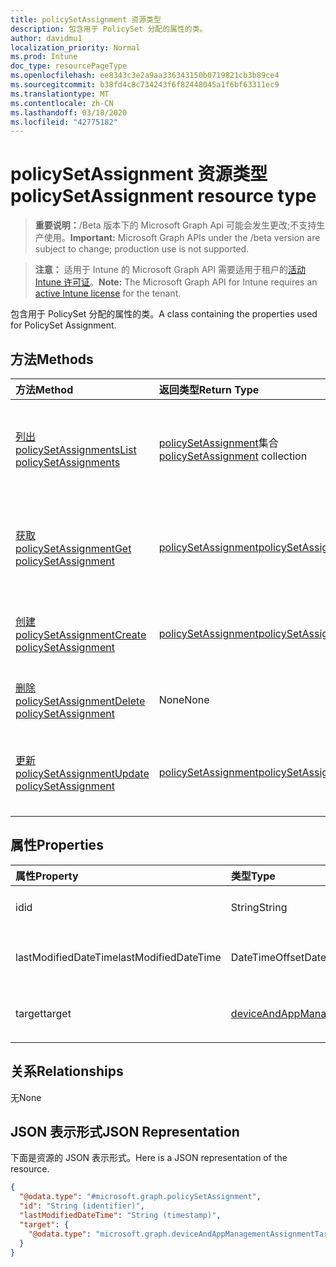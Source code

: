 ```yaml
---
title: policySetAssignment 资源类型
description: 包含用于 PolicySet 分配的属性的类。
author: davidmu1
localization_priority: Normal
ms.prod: Intune
doc_type: resourcePageType
ms.openlocfilehash: ee8343c3e2a9aa336343150b0719821cb3b89ce4
ms.sourcegitcommit: b38fd4c8c734243f6f82448045a1f6bf63311ec9
ms.translationtype: MT
ms.contentlocale: zh-CN
ms.lasthandoff: 03/18/2020
ms.locfileid: "42775182"
---
```

# <a name="policysetassignment-resource-type"></a><span data-ttu-id="c7d60-103">policySetAssignment 资源类型</span><span class="sxs-lookup"><span data-stu-id="c7d60-103">policySetAssignment resource type</span></span>

> <span data-ttu-id="c7d60-104">**重要说明：**/Beta 版本下的 Microsoft Graph Api 可能会发生更改;不支持生产使用。</span><span class="sxs-lookup"><span data-stu-id="c7d60-104">**Important:** Microsoft Graph APIs under the /beta version are subject to change; production use is not supported.</span></span>

> <span data-ttu-id="c7d60-105">**注意：** 适用于 Intune 的 Microsoft Graph API 需要适用于租户的[活动 Intune 许可证](https://go.microsoft.com/fwlink/?linkid=839381)。</span><span class="sxs-lookup"><span data-stu-id="c7d60-105">**Note:** The Microsoft Graph API for Intune requires an [active Intune license](https://go.microsoft.com/fwlink/?linkid=839381) for the tenant.</span></span>

<span data-ttu-id="c7d60-106">包含用于 PolicySet 分配的属性的类。</span><span class="sxs-lookup"><span data-stu-id="c7d60-106">A class containing the properties used for PolicySet Assignment.</span></span>

## <a name="methods"></a><span data-ttu-id="c7d60-107">方法</span><span class="sxs-lookup"><span data-stu-id="c7d60-107">Methods</span></span>
|<span data-ttu-id="c7d60-108">方法</span><span class="sxs-lookup"><span data-stu-id="c7d60-108">Method</span></span>|<span data-ttu-id="c7d60-109">返回类型</span><span class="sxs-lookup"><span data-stu-id="c7d60-109">Return Type</span></span>|<span data-ttu-id="c7d60-110">说明</span><span class="sxs-lookup"><span data-stu-id="c7d60-110">Description</span></span>|
|:---|:---|:---|
|[<span data-ttu-id="c7d60-111">列出 policySetAssignments</span><span class="sxs-lookup"><span data-stu-id="c7d60-111">List policySetAssignments</span></span>](../api/intune-policyset-policysetassignment-list.md)|<span data-ttu-id="c7d60-112">[policySetAssignment](../resources/intune-policyset-policysetassignment.md)集合</span><span class="sxs-lookup"><span data-stu-id="c7d60-112">[policySetAssignment](../resources/intune-policyset-policysetassignment.md) collection</span></span>|<span data-ttu-id="c7d60-113">列出[policySetAssignment](../resources/intune-policyset-policysetassignment.md)对象的属性和关系。</span><span class="sxs-lookup"><span data-stu-id="c7d60-113">List properties and relationships of the [policySetAssignment](../resources/intune-policyset-policysetassignment.md) objects.</span></span>|
|[<span data-ttu-id="c7d60-114">获取 policySetAssignment</span><span class="sxs-lookup"><span data-stu-id="c7d60-114">Get policySetAssignment</span></span>](../api/intune-policyset-policysetassignment-get.md)|[<span data-ttu-id="c7d60-115">policySetAssignment</span><span class="sxs-lookup"><span data-stu-id="c7d60-115">policySetAssignment</span></span>](../resources/intune-policyset-policysetassignment.md)|<span data-ttu-id="c7d60-116">读取[policySetAssignment](../resources/intune-policyset-policysetassignment.md)对象的属性和关系。</span><span class="sxs-lookup"><span data-stu-id="c7d60-116">Read properties and relationships of the [policySetAssignment](../resources/intune-policyset-policysetassignment.md) object.</span></span>|
|[<span data-ttu-id="c7d60-117">创建 policySetAssignment</span><span class="sxs-lookup"><span data-stu-id="c7d60-117">Create policySetAssignment</span></span>](../api/intune-policyset-policysetassignment-create.md)|[<span data-ttu-id="c7d60-118">policySetAssignment</span><span class="sxs-lookup"><span data-stu-id="c7d60-118">policySetAssignment</span></span>](../resources/intune-policyset-policysetassignment.md)|<span data-ttu-id="c7d60-119">创建新的[policySetAssignment](../resources/intune-policyset-policysetassignment.md)对象。</span><span class="sxs-lookup"><span data-stu-id="c7d60-119">Create a new [policySetAssignment](../resources/intune-policyset-policysetassignment.md) object.</span></span>|
|[<span data-ttu-id="c7d60-120">删除 policySetAssignment</span><span class="sxs-lookup"><span data-stu-id="c7d60-120">Delete policySetAssignment</span></span>](../api/intune-policyset-policysetassignment-delete.md)|<span data-ttu-id="c7d60-121">None</span><span class="sxs-lookup"><span data-stu-id="c7d60-121">None</span></span>|<span data-ttu-id="c7d60-122">删除[policySetAssignment](../resources/intune-policyset-policysetassignment.md)。</span><span class="sxs-lookup"><span data-stu-id="c7d60-122">Deletes a [policySetAssignment](../resources/intune-policyset-policysetassignment.md).</span></span>|
|[<span data-ttu-id="c7d60-123">更新 policySetAssignment</span><span class="sxs-lookup"><span data-stu-id="c7d60-123">Update policySetAssignment</span></span>](../api/intune-policyset-policysetassignment-update.md)|[<span data-ttu-id="c7d60-124">policySetAssignment</span><span class="sxs-lookup"><span data-stu-id="c7d60-124">policySetAssignment</span></span>](../resources/intune-policyset-policysetassignment.md)|<span data-ttu-id="c7d60-125">更新[policySetAssignment](../resources/intune-policyset-policysetassignment.md)对象的属性。</span><span class="sxs-lookup"><span data-stu-id="c7d60-125">Update the properties of a [policySetAssignment](../resources/intune-policyset-policysetassignment.md) object.</span></span>|

## <a name="properties"></a><span data-ttu-id="c7d60-126">属性</span><span class="sxs-lookup"><span data-stu-id="c7d60-126">Properties</span></span>
|<span data-ttu-id="c7d60-127">属性</span><span class="sxs-lookup"><span data-stu-id="c7d60-127">Property</span></span>|<span data-ttu-id="c7d60-128">类型</span><span class="sxs-lookup"><span data-stu-id="c7d60-128">Type</span></span>|<span data-ttu-id="c7d60-129">说明</span><span class="sxs-lookup"><span data-stu-id="c7d60-129">Description</span></span>|
|:---|:---|:---|
|<span data-ttu-id="c7d60-130">id</span><span class="sxs-lookup"><span data-stu-id="c7d60-130">id</span></span>|<span data-ttu-id="c7d60-131">String</span><span class="sxs-lookup"><span data-stu-id="c7d60-131">String</span></span>|<span data-ttu-id="c7d60-132">PolicySetAssignment 的键。</span><span class="sxs-lookup"><span data-stu-id="c7d60-132">Key of the PolicySetAssignment.</span></span>|
|<span data-ttu-id="c7d60-133">lastModifiedDateTime</span><span class="sxs-lookup"><span data-stu-id="c7d60-133">lastModifiedDateTime</span></span>|<span data-ttu-id="c7d60-134">DateTimeOffset</span><span class="sxs-lookup"><span data-stu-id="c7d60-134">DateTimeOffset</span></span>|<span data-ttu-id="c7d60-135">PolicySetAssignment 的上次修改时间。</span><span class="sxs-lookup"><span data-stu-id="c7d60-135">Last modified time of the PolicySetAssignment.</span></span>|
|<span data-ttu-id="c7d60-136">target</span><span class="sxs-lookup"><span data-stu-id="c7d60-136">target</span></span>|[<span data-ttu-id="c7d60-137">deviceAndAppManagementAssignmentTarget</span><span class="sxs-lookup"><span data-stu-id="c7d60-137">deviceAndAppManagementAssignmentTarget</span></span>](../resources/intune-shared-deviceandappmanagementassignmenttarget.md)|<span data-ttu-id="c7d60-138">PolicySetAssignment 的目标组</span><span class="sxs-lookup"><span data-stu-id="c7d60-138">The target group of PolicySetAssignment</span></span>|

## <a name="relationships"></a><span data-ttu-id="c7d60-139">关系</span><span class="sxs-lookup"><span data-stu-id="c7d60-139">Relationships</span></span>
<span data-ttu-id="c7d60-140">无</span><span class="sxs-lookup"><span data-stu-id="c7d60-140">None</span></span>

## <a name="json-representation"></a><span data-ttu-id="c7d60-141">JSON 表示形式</span><span class="sxs-lookup"><span data-stu-id="c7d60-141">JSON Representation</span></span>
<span data-ttu-id="c7d60-142">下面是资源的 JSON 表示形式。</span><span class="sxs-lookup"><span data-stu-id="c7d60-142">Here is a JSON representation of the resource.</span></span>
<!-- {
  "blockType": "resource",
  "keyProperty": "id",
  "@odata.type": "microsoft.graph.policySetAssignment"
}
-->
``` json
{
  "@odata.type": "#microsoft.graph.policySetAssignment",
  "id": "String (identifier)",
  "lastModifiedDateTime": "String (timestamp)",
  "target": {
    "@odata.type": "microsoft.graph.deviceAndAppManagementAssignmentTarget"
  }
}
```



